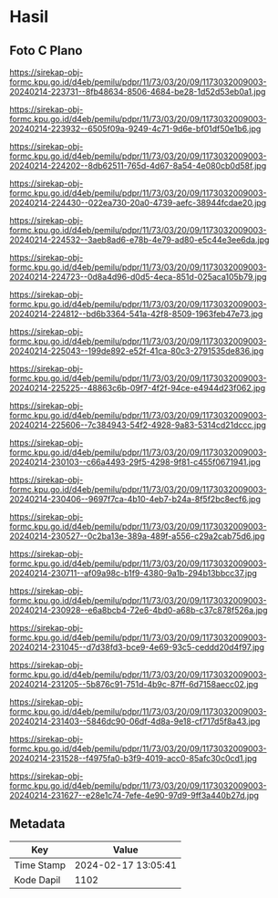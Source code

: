 # Hasil

## Foto C Plano

https://sirekap-obj-formc.kpu.go.id/d4eb/pemilu/pdpr/11/73/03/20/09/1173032009003-20240214-223731--8fb48634-8506-4684-be28-1d52d53eb0a1.jpg

https://sirekap-obj-formc.kpu.go.id/d4eb/pemilu/pdpr/11/73/03/20/09/1173032009003-20240214-223932--6505f09a-9249-4c71-9d6e-bf01df50e1b6.jpg

https://sirekap-obj-formc.kpu.go.id/d4eb/pemilu/pdpr/11/73/03/20/09/1173032009003-20240214-224202--8db62511-765d-4d67-8a54-4e080cb0d58f.jpg

https://sirekap-obj-formc.kpu.go.id/d4eb/pemilu/pdpr/11/73/03/20/09/1173032009003-20240214-224430--022ea730-20a0-4739-aefc-38944fcdae20.jpg

https://sirekap-obj-formc.kpu.go.id/d4eb/pemilu/pdpr/11/73/03/20/09/1173032009003-20240214-224532--3aeb8ad6-e78b-4e79-ad80-e5c44e3ee6da.jpg

https://sirekap-obj-formc.kpu.go.id/d4eb/pemilu/pdpr/11/73/03/20/09/1173032009003-20240214-224723--0d8a4d96-d0d5-4eca-851d-025aca105b79.jpg

https://sirekap-obj-formc.kpu.go.id/d4eb/pemilu/pdpr/11/73/03/20/09/1173032009003-20240214-224812--bd6b3364-541a-42f8-8509-1963feb47e73.jpg

https://sirekap-obj-formc.kpu.go.id/d4eb/pemilu/pdpr/11/73/03/20/09/1173032009003-20240214-225043--199de892-e52f-41ca-80c3-2791535de836.jpg

https://sirekap-obj-formc.kpu.go.id/d4eb/pemilu/pdpr/11/73/03/20/09/1173032009003-20240214-225225--48863c6b-09f7-4f2f-94ce-e4944d23f062.jpg

https://sirekap-obj-formc.kpu.go.id/d4eb/pemilu/pdpr/11/73/03/20/09/1173032009003-20240214-225606--7c384943-54f2-4928-9a83-5314cd21dccc.jpg

https://sirekap-obj-formc.kpu.go.id/d4eb/pemilu/pdpr/11/73/03/20/09/1173032009003-20240214-230103--c66a4493-29f5-4298-9f81-c455f0671941.jpg

https://sirekap-obj-formc.kpu.go.id/d4eb/pemilu/pdpr/11/73/03/20/09/1173032009003-20240214-230406--9697f7ca-4b10-4eb7-b24a-8f5f2bc8ecf6.jpg

https://sirekap-obj-formc.kpu.go.id/d4eb/pemilu/pdpr/11/73/03/20/09/1173032009003-20240214-230527--0c2ba13e-389a-489f-a556-c29a2cab75d6.jpg

https://sirekap-obj-formc.kpu.go.id/d4eb/pemilu/pdpr/11/73/03/20/09/1173032009003-20240214-230711--af09a98c-b1f9-4380-9a1b-294b13bbcc37.jpg

https://sirekap-obj-formc.kpu.go.id/d4eb/pemilu/pdpr/11/73/03/20/09/1173032009003-20240214-230928--e6a8bcb4-72e6-4bd0-a68b-c37c878f526a.jpg

https://sirekap-obj-formc.kpu.go.id/d4eb/pemilu/pdpr/11/73/03/20/09/1173032009003-20240214-231045--d7d38fd3-bce9-4e69-93c5-ceddd20d4f97.jpg

https://sirekap-obj-formc.kpu.go.id/d4eb/pemilu/pdpr/11/73/03/20/09/1173032009003-20240214-231205--5b876c91-751d-4b9c-87ff-6d7158aecc02.jpg

https://sirekap-obj-formc.kpu.go.id/d4eb/pemilu/pdpr/11/73/03/20/09/1173032009003-20240214-231403--5846dc90-06df-4d8a-9e18-cf717d5f8a43.jpg

https://sirekap-obj-formc.kpu.go.id/d4eb/pemilu/pdpr/11/73/03/20/09/1173032009003-20240214-231528--f4975fa0-b3f9-4019-acc0-85afc30c0cd1.jpg

https://sirekap-obj-formc.kpu.go.id/d4eb/pemilu/pdpr/11/73/03/20/09/1173032009003-20240214-231627--e28e1c74-7efe-4e90-97d9-9ff3a440b27d.jpg


## Metadata

| Key        | Value               |
| ---------- | ------------------- |
| Time Stamp | 2024-02-17 13:05:41 |
| Kode Dapil | 1102                |



